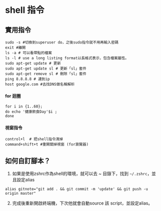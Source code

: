 

# shell 指令

## 實用指令

```shell
sudo -s #切換到superuser do，之後sudo指令就不用再輸入密碼
exit #離開
ls -a # 可以看帶點的檔案
ls -l # use a long listing format以長格式表示，包含檔案屬性。
sudo apt-get update # 更新
sudo apt-get update sl # 更新「sl」套件
sudo apt-get remove sl # 刪除「sl」套件
ping 8.8.8.8 # 連到ip
host google.com #去找DNS做名稱解析
```

#### for 迴圈

```shell
for i in {1..60}; 
do echo '健康飲食Day'$i ;
done
```

#### 視窗指令

```
control+l  # 把shell指令清掉
command+shift+t #重開關掉視窗 (for瀏覽器)
```

## 如何自訂腳本？


1. 如果是使用zshrc作為shell的環境，就可以去 ~ 目錄下，找到 `~/.zshrc`，並且設定alias

```shell
alias gitnote="git add . && git commit -m 'update' && git push -u origin master"
```

2. 完成後重新開啟終端機，下次他就會自動source 該 script，並設定alias。

